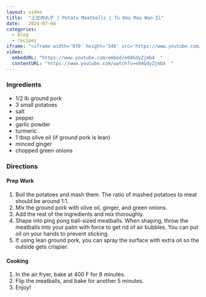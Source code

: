 ```yaml
---
layout: video
title:  "土豆肉丸子 | Potato Meatballs | Tu Dou Rou Wan Zi"
date:   2024-07-04
categories:
  - blog
  - recipes
iframe: "<iframe width='970' height='546' src='https://www.youtube.com/embed/e04GdyZjmb4  ' frameborder='0' allow='accelerometer; autoplay; encrypted-media; gyroscope; picture-in-picture' allowfullscreen></iframe>"
video:
  embedURL: "https://www.youtube.com/embed/e04GdyZjmb4  "
  contentURL: "https://www.youtube.com/watch?v=e04GdyZjmb4  "
---
```


### Ingredients
* 1/2 lb ground pork
* 3 small potatoes
* salt
* pepper
* garlic powder
* turmeric 
* 1 tbsp olive oil (if ground pork is lean)
* minced ginger
* chopped green onions

### Directions
#### Prep Work
1. Boil the potatoes and mash them. The ratio of mashed potatoes to meat should be around 1:1.
2. Mix the ground pork with olive oil, ginger, and green onions.
3. Add the rest of the ingredients and mix thoroughly. 
4. Shape into ping pong ball-sized meatballs. When shaping, throw the meatballs into your palm with force to get rid of air bubbles. You can put oil on your hands to prevent sticking.
5. If using lean ground pork, you can spray the surface with extra oil so the outside gets crispier.

#### Cooking
1. In the air fryer, bake at 400 F for 8 minutes.
2. Flip the meatballs, and bake for another 5 minutes.
3. Enjoy!
